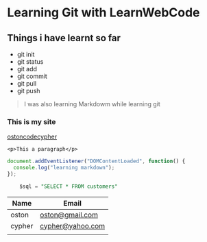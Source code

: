 # Learning Git with LearnWebCode

## Things i have learnt so far

- git init
- git status
- git add
- git commit
- git pull
- git push

> I was also learning Markdowm while learning git

### This is my site

[ostoncodecypher](https://ostoncodecypher.com)

`<p>This a paragraph</p>`

```javascript
document.addEventListener("DOMContentLoaded", function() {
  console.log("learning markdown");
});
```

```sql
    $sql = "SELECT * FROM customers"
```

| Name   | Email            |
| ------ | ---------------- |
| oston  | oston@gmail.com  |
| cypher | cypher@yahoo.com |
|        |                  |
